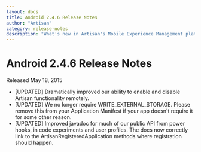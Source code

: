 ```yaml
---
layout: docs
title: Android 2.4.6 Release Notes
author: "Artisan"
category: release-notes
description: "What's new in Artisan's Mobile Experience Management platform."
---
```

# Android 2.4.6 Release Notes

Released May 18, 2015

* [UPDATED] Dramatically improved our ability to enable and disable Artisan functionality remotely.
* [UPDATED] We no longer require WRITE_EXTERNAL_STORAGE. Please remove this from your Application Manifest if your app doesn't require it for some other reason.
* [UPDATED] Improved javadoc for much of our public API from power hooks, in code experiments and user profiles. The docs now correctly link to the ArtisanRegisteredApplication methods where registration should happen.
